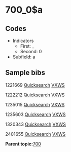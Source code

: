 # 700\_0$a

## Codes

-   Indicators
    -   First: \_
    -   Second: 0
-   Subfield: a

## Sample bibs

1221669 [Quicksearch](https://search.library.yale.edu/catalog/1221669) [VXWS](http://prodorbis.library.yale.edu:7014/vxws/GetHoldingsService?bibId=1221669)

1222212 [Quicksearch](https://search.library.yale.edu/catalog/1222212) [VXWS](http://prodorbis.library.yale.edu:7014/vxws/GetHoldingsService?bibId=1222212)

1235015 [Quicksearch](https://search.library.yale.edu/catalog/1235015) [VXWS](http://prodorbis.library.yale.edu:7014/vxws/GetHoldingsService?bibId=1235015)

1235603 [Quicksearch](https://search.library.yale.edu/catalog/1235603) [VXWS](http://prodorbis.library.yale.edu:7014/vxws/GetHoldingsService?bibId=1235603)

1320343 [Quicksearch](https://search.library.yale.edu/catalog/1320343) [VXWS](http://prodorbis.library.yale.edu:7014/vxws/GetHoldingsService?bibId=1320343)

2401655 [Quicksearch](https://search.library.yale.edu/catalog/2401655) [VXWS](http://prodorbis.library.yale.edu:7014/vxws/GetHoldingsService?bibId=2401655)

**Parent topic:**[700](../../tags/700/700.md)

